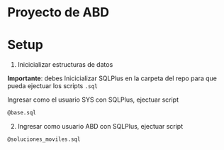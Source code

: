 # Proyecto de ABD

# Setup
1. Inicicializar estructuras de datos

**Importante**: debes Inicicializar SQLPlus en la carpeta del repo para que pueda ejectuar los scripts `.sql`

Ingresar como el usuario SYS con SQLPlus, ejectuar script
```bash
@base.sql
```

2. Ingresar como usuario ABD con SQLPlus, ejectuar script
```bash
@soluciones_moviles.sql
```
